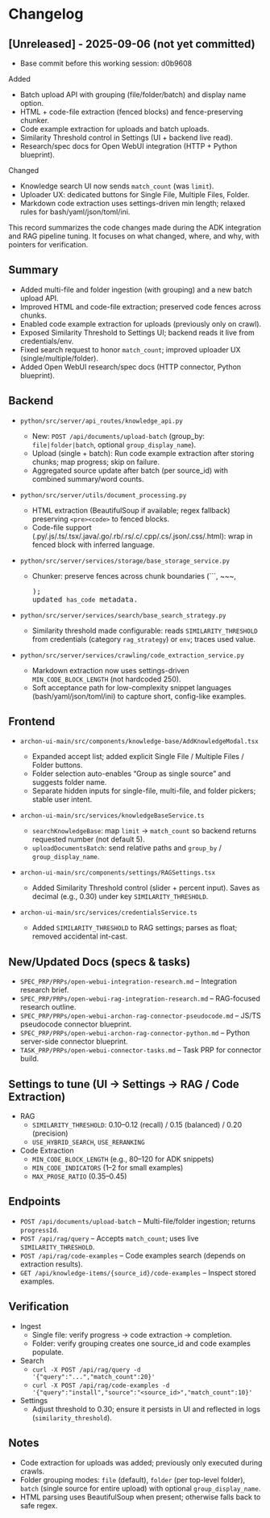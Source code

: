 # Changelog

## [Unreleased] - 2025-09-06 (not yet committed)

- Base commit before this working session: d0b9608

Added
- Batch upload API with grouping (file/folder/batch) and display name option.
- HTML + code-file extraction (fenced blocks) and fence-preserving chunker.
- Code example extraction for uploads and batch uploads.
- Similarity Threshold control in Settings (UI + backend live read).
- Research/spec docs for Open WebUI integration (HTTP + Python blueprint).

Changed
- Knowledge search UI now sends `match_count` (was `limit`).
- Uploader UX: dedicated buttons for Single File, Multiple Files, Folder.
- Markdown code extraction uses settings-driven min length; relaxed rules for bash/yaml/json/toml/ini.

This record summarizes the code changes made during the ADK integration and RAG pipeline tuning. It focuses on what changed, where, and why, with pointers for verification.

## Summary
- Added multi-file and folder ingestion (with grouping) and a new batch upload API.
- Improved HTML and code-file extraction; preserved code fences across chunks.
- Enabled code example extraction for uploads (previously only on crawl).
- Exposed Similarity Threshold to Settings UI; backend reads it live from credentials/env.
- Fixed search request to honor `match_count`; improved uploader UX (single/multiple/folder).
- Added Open WebUI research/spec docs (HTTP connector, Python blueprint).

## Backend
- `python/src/server/api_routes/knowledge_api.py`
  - New: `POST /api/documents/upload-batch` (group_by: `file|folder|batch`, optional `group_display_name`).
  - Upload (single + batch): Run code example extraction after storing chunks; map progress; skip on failure.
  - Aggregated source update after batch (per source_id) with combined summary/word counts.

- `python/src/server/utils/document_processing.py`
  - HTML extraction (BeautifulSoup if available; regex fallback) preserving `<pre><code>` to fenced blocks.
  - Code-file support (.py/.js/.ts/.tsx/.java/.go/.rb/.rs/.c/.cpp/.cs/.json/.css/.html): wrap in fenced block with inferred language.

- `python/src/server/services/storage/base_storage_service.py`
  - Chunker: preserve fences across chunk boundaries (```, ~~~, <pre>); updated `has_code` metadata.

- `python/src/server/services/search/base_search_strategy.py`
  - Similarity threshold made configurable: reads `SIMILARITY_THRESHOLD` from credentials (category `rag_strategy`) or `env`; traces used value.

- `python/src/server/services/crawling/code_extraction_service.py`
  - Markdown extraction now uses settings-driven `MIN_CODE_BLOCK_LENGTH` (not hardcoded 250).
  - Soft acceptance path for low-complexity snippet languages (bash/yaml/json/toml/ini) to capture short, config-like examples.

## Frontend
- `archon-ui-main/src/components/knowledge-base/AddKnowledgeModal.tsx`
  - Expanded accept list; added explicit Single File / Multiple Files / Folder buttons.
  - Folder selection auto-enables “Group as single source” and suggests folder name.
  - Separate hidden inputs for single-file, multi-file, and folder pickers; stable user intent.

- `archon-ui-main/src/services/knowledgeBaseService.ts`
  - `searchKnowledgeBase`: map `limit` → `match_count` so backend returns requested number (not default 5).
  - `uploadDocumentsBatch`: send relative paths and `group_by` / `group_display_name`.

- `archon-ui-main/src/components/settings/RAGSettings.tsx`
  - Added Similarity Threshold control (slider + percent input). Saves as decimal (e.g., 0.30) under key `SIMILARITY_THRESHOLD`.

- `archon-ui-main/src/services/credentialsService.ts`
  - Added `SIMILARITY_THRESHOLD` to RAG settings; parses as float; removed accidental int-cast.

## New/Updated Docs (specs & tasks)
- `SPEC_PRP/PRPs/open-webui-integration-research.md` – Integration research brief.
- `SPEC_PRP/PRPs/open-webui-rag-integration-research.md` – RAG-focused research outline.
- `SPEC_PRP/PRPs/open-webui-archon-rag-connector-pseudocode.md` – JS/TS pseudocode connector blueprint.
- `SPEC_PRP/PRPs/open-webui-archon-rag-connector-python.md` – Python server-side connector blueprint.
- `TASK_PRP/PRPs/open-webui-connector-tasks.md` – Task PRP for connector build.

## Settings to tune (UI → Settings → RAG / Code Extraction)
- RAG
  - `SIMILARITY_THRESHOLD`: 0.10–0.12 (recall) / 0.15 (balanced) / 0.20 (precision)
  - `USE_HYBRID_SEARCH`, `USE_RERANKING`
- Code Extraction
  - `MIN_CODE_BLOCK_LENGTH` (e.g., 80–120 for ADK snippets)
  - `MIN_CODE_INDICATORS` (1–2 for small examples)
  - `MAX_PROSE_RATIO` (0.35–0.45)

## Endpoints
- `POST /api/documents/upload-batch` – Multi-file/folder ingestion; returns `progressId`.
- `POST /api/rag/query` – Accepts `match_count`; uses live `SIMILARITY_THRESHOLD`.
- `POST /api/rag/code-examples` – Code examples search (depends on extraction results).
- `GET /api/knowledge-items/{source_id}/code-examples` – Inspect stored examples.

## Verification
- Ingest
  - Single file: verify progress → code extraction → completion.
  - Folder: verify grouping creates one source_id and code examples populate.
- Search
  - `curl -X POST /api/rag/query -d '{"query":"...","match_count":20}'`
  - `curl -X POST /api/rag/code-examples -d '{"query":"install","source":"<source_id>","match_count":10}'`
- Settings
  - Adjust threshold to 0.30; ensure it persists in UI and reflected in logs (`similarity_threshold`).

## Notes
- Code extraction for uploads was added; previously only executed during crawls.
- Folder grouping modes: `file` (default), `folder` (per top-level folder), `batch` (single source for entire upload) with optional `group_display_name`.
- HTML parsing uses BeautifulSoup when present; otherwise falls back to safe regex.
